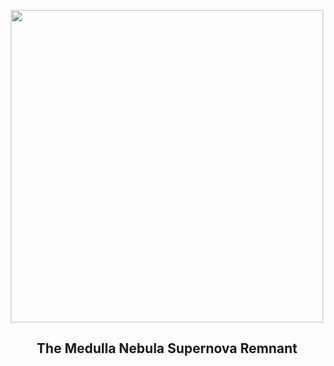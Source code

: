 
<p align="center"><img src="https://apod.nasa.gov/apod/image/2304/CTB1_Sibbald_960.jpg" width="500" height="500"></p>
<h2 align="center"> The Medulla Nebula Supernova Remnant </h2>
